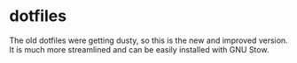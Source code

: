 # dotfiles
The old dotfiles were getting dusty, so this is the new and improved version. It is much more streamlined and can be easily installed with GNU Stow.
